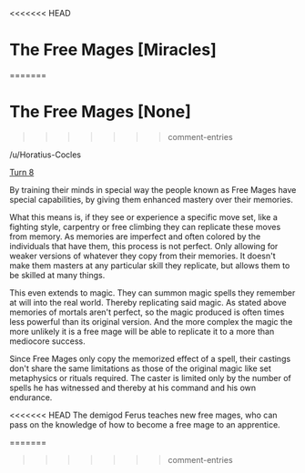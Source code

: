 <<<<<<< HEAD
# The Free Mages [Miracles]
=======
# The Free Mages [None]
>>>>>>> comment-entries

/u/Horatius-Cocles

[Turn 8](https://old.reddit.com/r/GodhoodWB/comments/fylavg/endless_pantheon_turn_8/fn70yyk/)

By training their minds in special way the people known as Free Mages have special capabilities, by giving them enhanced mastery over their memories.

What this means is, if they see or experience a specific move set, like a fighting style, carpentry or free climbing they can replicate these moves from memory. As memories are imperfect and often colored by the individuals that have them, this process is not perfect. Only allowing for weaker versions of whatever they copy from their memories. It doesn't make them masters at any particular skill they replicate, but allows them to be skilled at many things.

This even extends to magic. They can summon magic spells they remember at will into the real world. Thereby replicating said magic. As stated above memories of mortals aren't perfect, so the magic produced is often times less powerful than its original version. And the more complex the magic the more unlikely it is a free mage will be able to replicate it to a more than mediocore success.

Since Free Mages only copy the memorized effect of a spell, their castings don't share the same limitations as those of the original magic like set metaphysics or rituals required. The caster is limited only by the number of spells he has witnessed and thereby at his command and his own endurance.

<<<<<<< HEAD
The demigod Ferus teaches new free mages, who can pass on the knowledge of how to become a free mage to an apprentice.

=======
>>>>>>> comment-entries
